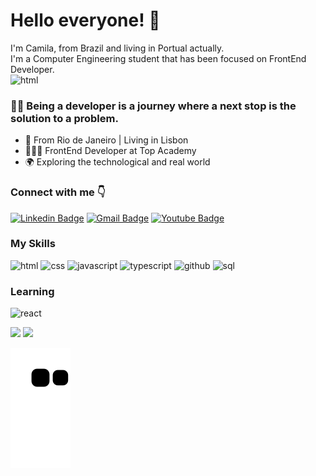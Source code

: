  # Hello everyone! 🤗
 
I'm Camila, from Brazil and living in Portual actually. <br>
I'm a Computer Engineering student that has been focused on FrontEnd Developer. <br>
<img src="https://cdn.icon-icons.com/icons2/1451/PNG/512/heartfolder_99362.png" alt="html" width="50" height="50" style="max-width:100%;"></img>


### 👩‍💻 Being a developer is a journey where a next stop is the solution to a problem.


- 📍 From Rio de Janeiro | Living in Lisbon
- 👩🏼‍💻 FrontEnd Developer at Top Academy
- 🌍 Exploring the technological and real world

### Connect with me 👇

[![Linkedin Badge](https://img.shields.io/badge/-LINKEDIN%20-6633cc?style=flat-square&logo=Linkedin&logoColor=white&link=https://www.linkedin.com/in/camila-abreu-79ab96b8//)](https://www.linkedin.com/in/camila-abreu-79ab96b8//) 
[![Gmail Badge](https://img.shields.io/badge/-camilalyra.abreu@gmail.com-6633cc?style=flat-square&logo=Gmail&logoColor=white&link=mailto:camilalyra.abreu@gmail.com)](mailto:camilalyra.abreu@gmail.com) [![Youtube Badge](https://img.shields.io/badge/-Youtube-FF0000?style=flat-square&labelColor=FF0000&logo=youtube&logoColor=white&link=https://www.youtube.com/user/camilalyra/videos)](https://www.youtube.com/user/camilalyra/videos)

### My Skills

<img src="https://cdn.icon-icons.com/icons2/2415/PNG/512/html_original_wordmark_logo_icon_146478.png" alt="html" width="40" height="40" style="max-width:100%;"></img>
<img src="https://cdn.icon-icons.com/icons2/2107/PNG/512/file_type_css_icon_130661.png" alt="css" width="40" height="40" style="max-width:100%;"></img>
<img src="https://cdn.icon-icons.com/icons2/2108/PNG/512/javascript_icon_130900.png" alt="javascript" width="40" height="40" style="max-width:100%;"></img>
<img src="https://cdn.icon-icons.com/icons2/2107/PNG/512/file_type_typescript_official_icon_130107.png" alt="typescript" width="40" height="40" style="max-width:100%;"></img>
<img src="https://cdn.icon-icons.com/icons2/2699/PNG/512/github_logo_icon_169115.png" alt="github" width="40" height="40" style="max-width:100%;"></img>
<img src="https://cdn.icon-icons.com/icons2/2107/PNG/512/file_type_sql_icon_130152.png" alt="sql" width="40" height="40" style="max-width:100%;"></img>


### Learning

<img src="https://cdn.icon-icons.com/icons2/2415/PNG/512/react_original_logo_icon_146374.png" alt="react" width="40" height="40" style="max-width:100%;"></img>

<img height="150em" src="https://github-readme-stats.vercel.app/api?username=mila-developer&show_icons=true&theme=dracula&include_all_commits=true&count_private=true"/>  <img height="150em" src="https://github-readme-stats.vercel.app/api/top-langs/?username=mila-developer&layout=compact&langs_count=16&theme=dracula"/>

 ![Snake animation](https://github.com/rafaballerini/rafaballerini/blob/output/github-contribution-grid-snake.svg)
